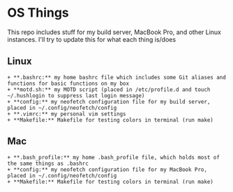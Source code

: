 # OS Things

This repo includes stuff for my build server, MacBook Pro, and other Linux instances. I'll try to update this for what each thing is/does

## Linux
    + **.bashrc:** my home bashrc file which includes some Git aliases and functions for basic functions on my box
    + **motd.sh:** my MOTD script (placed in /etc/profile.d and touch ~/.hushlogin to suppress last login message)
    + **config:** my neofetch configuration file for my build server, placed in ~/.config/neofetch/config
    + **.vimrc:** my personal vim settings
    + **Makefile:** Makefile for testing colors in terminal (run make)

## Mac
    + **.bash_profile:** my home .bash_profile file, which holds most of the same things as .bashrc
    + **config:** my neofetch configuration file for my MacBook Pro, placed in ~/.config/neofetch/config
    + **Makefile:** Makefile for testing colors in terminal (run make)
